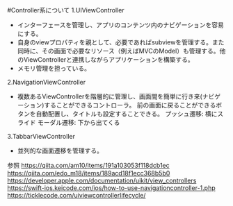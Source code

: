 #Controller系について
1.UIViewController
* インターフェースを管理し、アプリのコンテンツ内のナビゲーションを容易にする。
* 自身のviewプロパティを親として、必要であればsubviewを管理する。また同時に、その画面で必要なリソース（例えばMVCのModel）も管理する。他のViewControllerと連携しながらアプリケーションを構築する。
* メモリ管理を担っている。

2.NavigationViewController
* 複数あるViewControllerを階層的に管理し、画面間を簡単に行き来(ナビゲーション)することができるコントローラ。 前の画面に戻ることができるボタンを自動配置し、タイトルも設定することできる。
プッシュ遷移: 横にスライド
モーダル遷移: 下から出てくる

3.TabbarViewController
* 並列的な画面遷移を管理する。




参照
https://qiita.com/am10/items/191a103053f118dcb1ec
https://qiita.com/edo_m18/items/189acd18f1ecc368b5b0
https://developer.apple.com/documentation/uikit/view_controllers
https://swift-ios.keicode.com/ios/how-to-use-navigationcontroller-1.php
https://ticklecode.com/uiviewcontrollerlifecycle/